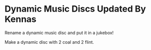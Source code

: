 # Dynamic Music Discs Updated By Kennas

Rename a dynamic music disc and put it in a jukebox!

Make a dynamic disc with 2 coal and 2 flint.